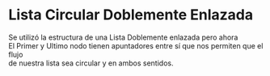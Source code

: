 # Lista Circular Doblemente Enlazada 
Se utilizó la estructura de una Lista Doblemente enlazada pero ahora </br>
El Primer y Ultimo nodo tienen apuntadores entre sí que nos permiten que el flujo </br>
de nuestra lista sea circular y en ambos sentidos. 
